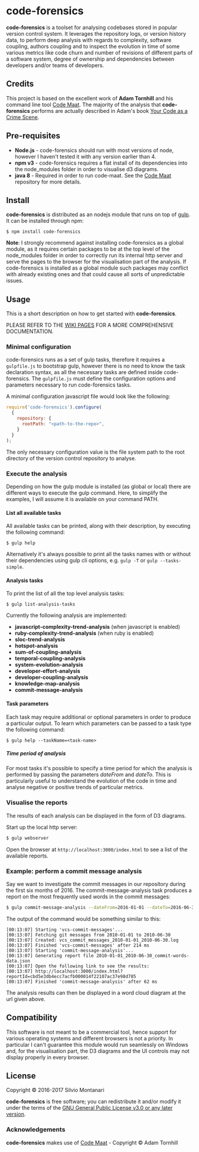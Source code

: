 # code-forensics
**code-forensics** is a toolset for analysing codebases stored in popular version control system. It leverages the repository logs, or version history data, to perform deep analysis with regards to complexity, software coupling, authors coupling and to inspect the evolution in time of some various metrics like code churn and number of revisions of different parts of a software system, degree of ownership and dependencies between developers and/or teams of developers.

## Credits
This project is based on the excellent work of **Adam Tornhill** and his command line tool [Code Maat](https://github.com/adamtornhill/code-maat). The majority of the analysis that **code-forensics** performs are actually described in Adam's book [Your Code as a Crime Scene](https://pragprog.com/book/atcrime/your-code-as-a-crime-scene).

## Pre-requisites
* **Node.js** - code-forensics should run with most versions of node, however I haven't tested it with any version earlier than 4.
* **npm v3** - code-forensics requires a flat install of its dependencies into the node_modules folder in order to visualise d3 diagrams.
* **java 8** - Required in order to run code-maat. See the [Code Maat](https://github.com/adamtornhill/code-maat) repository for more details.

## Install
**code-forensics** is distributed as an nodejs module that runs on top of [gulp](https://github.com/gulpjs/gulp). It can be installed through npm:

`$ npm install code-forensics`

**Note**: I strongly recommend against installing code-forensics as a global module, as it requires certain packages to be at the top level of the node_modules folder in order to correctly run its internal http server and serve the pages to the browser for the visualisation part of the analysis. If code-forensics is installed as a global module such packages may conflict with already existing ones and that could cause all sorts of unpredictable issues.

## Usage
This is a short description on how to get started with **code-forensics**.

PLEASE REFER TO THE [WIKI PAGES](https://github.com/smontanari/code-forensics/wiki) FOR A MORE COMPREHENSIVE DOCUMENTATION.

### Minimal configuration
code-forensics runs as a set of gulp tasks, therefore it requires a `gulpfile.js` to bootstrap gulp, however there is no need to know the task declaration syntax, as all the necessary tasks are defined inside code-forensics.
The `gulpfile.js` must define the configuration options and parameters necessary to run code-forensics tasks.

A minimal configuration javascript file would look like the following:
```javascript
require('code-forensics').configure(
  {
    repository: {
      rootPath: "<path-to-the-repo>",
    }
  }
);
```
The only necessary configuration value is the file system path to the root directory of the version control repository to analyse.

### Execute the analysis
Depending on how the gulp module is installed (as global or local) there are different ways to execute the gulp command. Here, to simplify the examples, I will assume it is available on your command PATH.

#### List all available tasks
All available tasks can be printed, along with their description, by executing the following command:
```
$ gulp help
```

Alternatively it's always possible to print all the tasks names with or without their dependencies using gulp cli options, e.g. `gulp -T` or `gulp --tasks-simple`.

#### Analysis tasks
To print the list of all the top level analysis tasks:
```
$ gulp list-analysis-tasks
```

Currently the following analysis are implemented:
* **javascript-complexity-trend-analysis** (when javascript is enabled)
* **ruby-complexity-trend-analysis** (when ruby is enabled)
* **sloc-trend-analysis**
* **hotspot-analysis**
* **sum-of-coupling-analysis**
* **temporal-coupling-analysis**
* **system-evolution-analysis**
* **developer-effort-analysis**
* **developer-coupling-analysis**
* **knowledge-map-analysis**
* **commit-message-analysis**

#### Task parameters
Each task may require additional or optional parameters in order to produce a particular output. To learn which parameters can be passed to a task type the following command:
```
$ gulp help --taskName=<task-name>
```

##### Time period of analysis
For most tasks it's possible to specify a time period for which the analysis is performed by passing the parameters *dateFrom* and *dateTo*. This is particularly useful to understand the evolution of the code in time and analyse negative or positive trends of particular metrics.

### Visualise the reports
The results of each analysis can be displayed in the form of D3 diagrams.

Start up the local http server:
```bash
$ gulp webserver
```

Open the browser at `http://localhost:3000/index.html` to see a list of the available reports.

### Example: perform a commit message analysis
Say we want to investigate the commit messages in our repository during the first six months of 2016. The commit-message-analysis task produces a report on the most frequently used words in the commit messages:
```bash
$ gulp commit-message-analysis --dateFrom=2016-01-01 --dateTo=2016-06-30
```

The output of the command would be something similar to this:
```console
[00:13:07] Starting 'vcs-commit-messages'...
[00:13:07] Fetching git messages from 2010-01-01 to 2010-06-30
[00:13:07] Created: vcs_commit_messages_2010-01-01_2010-06-30.log
[00:13:07] Finished 'vcs-commit-messages' after 214 ms
[00:13:07] Starting 'commit-message-analysis'...
[00:13:07] Generating report file 2010-01-01_2010-06-30_commit-words-data.json
[00:13:07] Open the following link to see the results:
[00:13:07] http://localhost:3000/index.html?reportId=cbd5e3db4ecc7acfb000014f22107ac37e98d785
[00:13:07] Finished 'commit-message-analysis' after 62 ms
```

The analysis results can then be displayed in a word cloud diagram at the url given above.

## Compatibility
This software is not meant to be a commercial tool, hence support for various operating systems and different browsers is not a priority. In particular I can't guarantee this module would run seamlessly on Windows and, for the visualisation part, the D3 diagrams and the UI controls may not display properly in every browser.

## License
Copyright &copy; 2016-2017 Silvio Montanari

**code-forensics** is free software; you can redistribute it and/or modify it under the terms of the [GNU General Public License v3.0 or any later version](http://www.gnu.org/licenses/gpl.html).

### Acknowledgements
**code-forensics** makes use of [Code Maat](https://github.com/adamtornhill/code-maat) - Copyright &copy; Adam Tornhill
